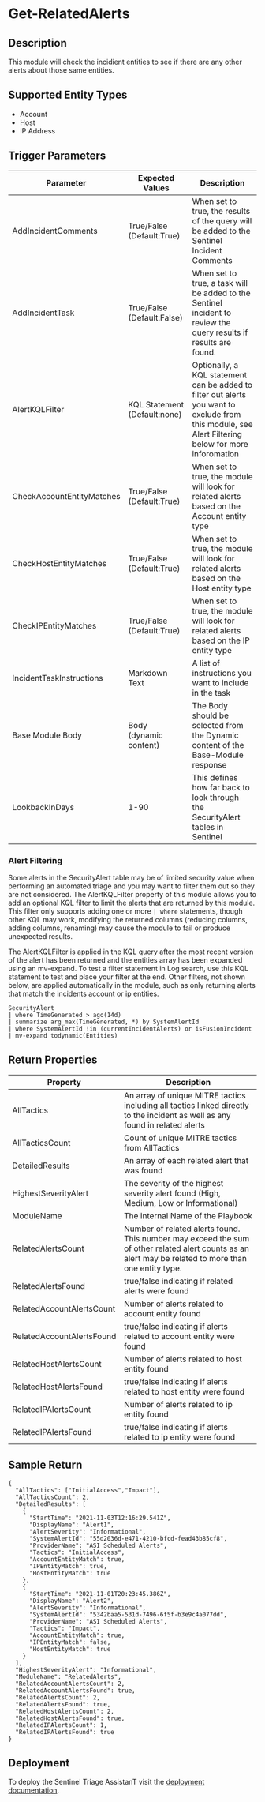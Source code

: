 # Get-RelatedAlerts

## Description
This module will check the incidient entities to see if there are any other alerts about those same entities.

## Supported Entity Types
* Account
* Host
* IP Address

## Trigger Parameters

|Parameter|Expected Values|Description|
|---|---|---|
|AddIncidentComments|True/False (Default:True)|When set to true, the results of the query will be added to the Sentinel Incident Comments|
|AddIncidentTask|True/False (Default:False)|When set to true, a task will be added to the Sentinel incident to review the query results if results are found.|
|AlertKQLFilter|KQL Statement (Default:none)|Optionally, a KQL statement can be added to filter out alerts you want to exclude from this module, see Alert Filtering below for more inforomation|
|CheckAccountEntityMatches|True/False (Default:True)|When set to true, the module will look for related alerts based on the Account entity type|
|CheckHostEntityMatches|True/False (Default:True)|When set to true, the module will look for related alerts based on the Host entity type|
|CheckIPEntityMatches|True/False (Default:True)|When set to true, the module will look for related alerts based on the IP entity type|
|IncidentTaskInstructions|Markdown Text|A list of instructions you want to include in the task|
|Base Module Body|Body (dynamic content)|The Body should be selected from the Dynamic content of the Base-Module response|
|LookbackInDays|1-90|This defines how far back to look through the SecurityAlert tables in Sentinel|

### Alert Filtering

Some alerts in the SecurityAlert table may be of limited security value when performing an automated triage and you may want to filter them out so they are not considered.  The AlertKQLFilter property of this module allows you to add an optional KQL filter to limit the alerts that are returned by this module.  This filter only supports adding one or more ```| where``` statements, though other KQL may work, modifying the returned columns (reducing columns, adding columns, renaming) may cause the module to fail or produce unexpected results.

The AlertKQLFilter is applied in the KQL query after the most recent version of the alert has been returned and the entities array has been expanded using an mv-expand.  To test a filter statement in Log search, use this KQL statement to test and place your filter at the end.  Other filters, not shown below, are applied automatically in the module, such as only returning alerts that match the incidents account or ip entities.

```
SecurityAlert 
| where TimeGenerated > ago(14d) 
| summarize arg_max(TimeGenerated, *) by SystemAlertId 
| where SystemAlertId !in (currentIncidentAlerts) or isFusionIncident
| mv-expand todynamic(Entities) 
```

## Return Properties

|Property|Description|
|---|---|
|AllTactics|An array of unique MITRE tactics including all tactics linked directly to the incident as well as any found in related alerts|
|AllTacticsCount|Count of unique MITRE tactics from AllTactics|
|DetailedResults|An array of each related alert that was found|
|HighestSeverityAlert|The severity of the highest severity alert found (High, Medium, Low or Informational)|
|ModuleName|The internal Name of the Playbook|
|RelatedAlertsCount|Number of related alerts found. This number may exceed the sum of other related alert counts as an alert may be related to more than one entity type.|
|RelatedAlertsFound|true/false indicating if related alerts were found|
|RelatedAccountAlertsCount|Number of alerts related to account entity found|
|RelatedAccountAlertsFound|true/false indicating if alerts related to account entity were found|
|RelatedHostAlertsCount|Number of alerts related to host entity found|
|RelatedHostAlertsFound|true/false indicating if alerts related to host entity were found|
|RelatedIPAlertsCount|Number of alerts related to ip entity found|
|RelatedIPAlertsFound|true/false indicating if alerts related to ip entity were found|

## Sample Return

```
{
  "AllTactics": ["InitialAccess","Impact"],
  "AllTacticsCount": 2,
  "DetailedResults": [
    {
      "StartTime": "2021-11-03T12:16:29.541Z",
      "DisplayName": "Alert1",
      "AlertSeverity": "Informational",
      "SystemAlertId": "55d2036d-e471-4210-bfcd-fead43b85cf8",
      "ProviderName": "ASI Scheduled Alerts",
      "Tactics": "InitialAccess",
      "AccountEntityMatch": true,
      "IPEntityMatch": true,
      "HostEntityMatch": true
    },
    {
      "StartTime": "2021-11-01T20:23:45.386Z",
      "DisplayName": "Alert2",
      "AlertSeverity": "Informational",
      "SystemAlertId": "5342baa5-531d-7496-6f5f-b3e9c4a077dd",
      "ProviderName": "ASI Scheduled Alerts",
      "Tactics": "Impact",
      "AccountEntityMatch": true,
      "IPEntityMatch": false,
      "HostEntityMatch": true
    }
  ],
  "HighestSeverityAlert": "Informational",
  "ModuleName": "RelatedAlerts",
  "RelatedAccountAlertsCount": 2,
  "RelatedAccountAlertsFound": true,
  "RelatedAlertsCount": 2,
  "RelatedAlertsFound": true,
  "RelatedHostAlertsCount": 2,
  "RelatedHostAlertsFound": true,
  "RelatedIPAlertsCount": 1,
  "RelatedIPAlertsFound": true
}
```

## Deployment

To deploy the Sentinel Triage AssistanT visit the [deployment documentation](/Docs/deployment.md).